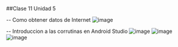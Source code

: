 ##Clase 11
Unidad 5


-- Como obtener datos de Internet
![image](https://github.com/user-attachments/assets/07e02e2b-cf24-4e4e-a1e7-1bc95b5475dc)



-- Introduccion a las corrutinas en Android Studio
![image](https://github.com/user-attachments/assets/6a6e53d8-e49f-401f-974b-517564258ad4)
![image](https://github.com/user-attachments/assets/3760305e-8051-4fbe-800f-556a04024ad0)
![image](https://github.com/user-attachments/assets/6ef3ea3e-d8a2-411f-bda0-59b7bf336a89)
